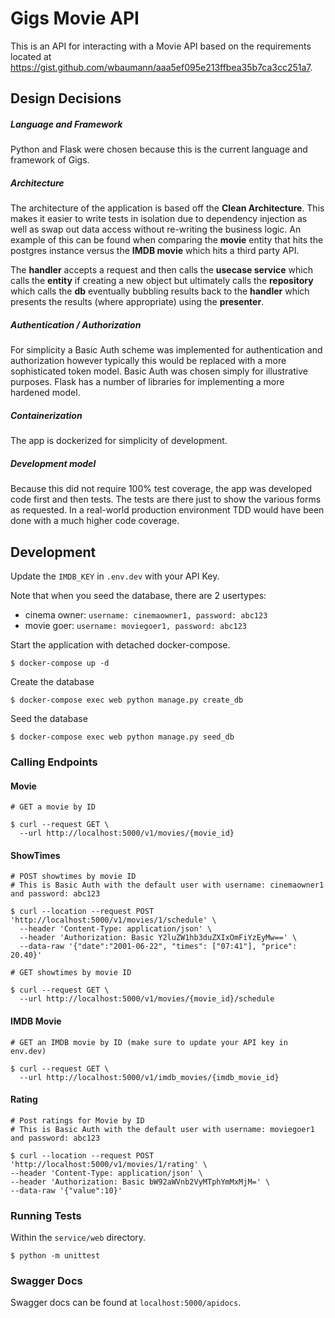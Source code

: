 # Gigs Movie API
This is an API for interacting with a Movie API based on the requirements located at <https://gist.github.com/wbaumann/aaa5ef095e213ffbea35b7ca3cc251a7>.

## Design Decisions
##### Language and Framework
Python and Flask were chosen because this is the current language and framework of Gigs.

##### Architecture
The architecture of the application is based off the **Clean Architecture**. This makes it easier to write tests in isolation due to dependency injection as well as swap out data access without re-writing the business logic. An example of this can be found when comparing the **movie** entity that hits the postgres instance versus the **IMDB movie** which hits a third party API.  

The **handler** accepts a request and then calls the **usecase service** which calls the **entity** if creating a new object but ultimately calls the **repository** which calls the **db** eventually bubbling results back to the **handler** which presents the results (where appropriate) using the **presenter**.  

##### Authentication / Authorization
For simplicity a Basic Auth scheme was implemented for authentication and authorization however typically this would be replaced with a more sophisticated token model. Basic Auth was chosen simply for illustrative purposes. Flask has a number of libraries for implementing a more hardened model.  

##### Containerization
The app is dockerized for simplicity of development.  

##### Development model
Because this did not require 100% test coverage, the app was developed code first and then tests. The tests are there just to show the various forms as requested. In a real-world production environment TDD would have been done with a much higher code coverage.

## Development
Update the `IMDB_KEY` in `.env.dev` with your API Key.  

Note that when you seed the database, there are 2 usertypes:
- cinema owner: `username: cinemaowner1, password: abc123`  
- movie goer: `username: moviegoer1, password: abc123`  

Start the application with detached docker-compose.
```
$ docker-compose up -d
```

Create the database
```
$ docker-compose exec web python manage.py create_db
```

Seed the database
```
$ docker-compose exec web python manage.py seed_db
```

### Calling Endpoints
#### Movie
```
# GET a movie by ID

$ curl --request GET \
  --url http://localhost:5000/v1/movies/{movie_id}
```

#### ShowTimes
```
# POST showtimes by movie ID
# This is Basic Auth with the default user with username: cinemaowner1 and password: abc123

$ curl --location --request POST 'http://localhost:5000/v1/movies/1/schedule' \
  --header 'Content-Type: application/json' \
  --header 'Authorization: Basic Y2luZW1hb3duZXIxOmFiYzEyMw==' \
  --data-raw '{"date":"2001-06-22", "times": ["07:41"], "price": 20.40}'
```

```
# GET showtimes by movie ID

$ curl --request GET \
  --url http://localhost:5000/v1/movies/{movie_id}/schedule
```

#### IMDB Movie
```
# GET an IMDB movie by ID (make sure to update your API key in env.dev)

$ curl --request GET \
  --url http://localhost:5000/v1/imdb_movies/{imdb_movie_id}
```

#### Rating
```
# Post ratings for Movie by ID
# This is Basic Auth with the default user with username: moviegoer1 and password: abc123

$ curl --location --request POST 'http://localhost:5000/v1/movies/1/rating' \
--header 'Content-Type: application/json' \
--header 'Authorization: Basic bW92aWVnb2VyMTphYmMxMjM=' \
--data-raw '{"value":10}'
```

### Running Tests
Within the `service/web` directory.
```
$ python -m unittest
```

### Swagger Docs
Swagger docs can be found at `localhost:5000/apidocs`.
